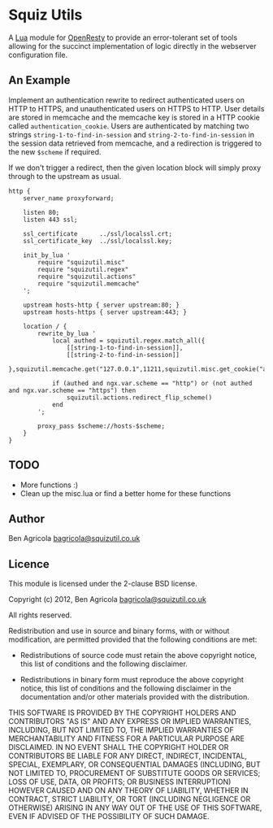 # Squiz Utils

A [Lua](http://www.lua.org) module for [OpenResty](http://openresty.org) to provide an error-tolerant set of tools allowing for the succinct implementation of logic directly in the webserver configuration file. 

## An Example
Implement an authentication rewrite to redirect authenticated users on HTTP to HTTPS, and unauthenticated users on HTTPS to HTTP. User details are stored in memcache and the memcache key is stored in a HTTP cookie called `authentication_cookie`. Users are authenticated by matching two strings `string-1-to-find-in-session` and `string-2-to-find-in-session` in the session data retrieved from memcache, and a redirection is triggered to the new `$scheme` if required.

If we don't trigger a redirect, then the given location block will simply proxy through to the upstream as usual.

```
http {
	server_name proxyforward;

	listen 80;
	listen 443 ssl;

    ssl_certificate      ../ssl/localssl.crt;
    ssl_certificate_key  ../ssl/localssl.key;

    init_by_lua '
        require "squizutil.misc"
        require "squizutil.regex"
        require "squizutil.actions"
        require "squizutil.memcache"
    ';

	upstream hosts-http { server upstream:80; }
	upstream hosts-https { server upstream:443; }

	location / {
	    rewrite_by_lua '
	        local authed = squizutil.regex.match_all({
	            [[string-1-to-find-in-session]],
	            [[string-2-to-find-in-session]]
	        },squizutil.memcache.get("127.0.0.1",11211,squizutil.misc.get_cookie("authentication_cookie")))

	        if (authed and ngx.var.scheme == "http") or (not authed and ngx.var.scheme == "https") then
	            squizutil.actions.redirect_flip_scheme()
	        end
	    ';

	    proxy_pass $scheme://hosts-$scheme;
	}
}
```

## TODO
* More functions :) 
* Clean up the misc.lua or find a better home for these functions

## Author

Ben Agricola <bagricola@squizutil.co.uk>

## Licence

This module is licensed under the 2-clause BSD license.

Copyright (c) 2012, Ben Agricola <bagricola@squizutil.co.uk>

All rights reserved.

Redistribution and use in source and binary forms, with or without modification, are permitted provided that the following conditions are met:

* Redistributions of source code must retain the above copyright notice, this list of conditions and the following disclaimer.

* Redistributions in binary form must reproduce the above copyright notice, this list of conditions and the following disclaimer in the documentation and/or other materials provided with the distribution.

THIS SOFTWARE IS PROVIDED BY THE COPYRIGHT HOLDERS AND CONTRIBUTORS "AS IS" AND ANY EXPRESS OR IMPLIED WARRANTIES, INCLUDING, BUT NOT LIMITED TO, THE IMPLIED WARRANTIES OF MERCHANTABILITY AND FITNESS FOR A PARTICULAR PURPOSE ARE DISCLAIMED. IN NO EVENT SHALL THE COPYRIGHT HOLDER OR CONTRIBUTORS BE LIABLE FOR ANY DIRECT, INDIRECT, INCIDENTAL, SPECIAL, EXEMPLARY, OR CONSEQUENTIAL DAMAGES (INCLUDING, BUT NOT LIMITED TO, PROCUREMENT OF SUBSTITUTE GOODS OR SERVICES; LOSS OF USE, DATA, OR PROFITS; OR BUSINESS INTERRUPTION) HOWEVER CAUSED AND ON ANY THEORY OF LIABILITY, WHETHER IN CONTRACT, STRICT LIABILITY, OR TORT (INCLUDING NEGLIGENCE OR OTHERWISE) ARISING IN ANY WAY OUT OF THE USE OF THIS SOFTWARE, EVEN IF ADVISED OF THE POSSIBILITY OF SUCH DAMAGE.
